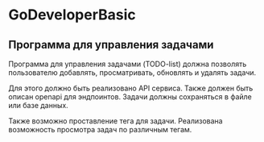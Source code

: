 # GoDeveloperBasic

## Программа для управления задачами

Программа для управления задачами (TODO-list) должна позволять пользователю добавлять, просматривать, обновлять и удалять задачи.

Для этого должно быть реализовано API сервиса.
Также должен быть описан openapi для эндпоинтов.
Задачи должны сохраняться в файле или базе данных.

Также возможно проставление тега для задачи.
Реализована возможность просмотра задач по различным тегам.

